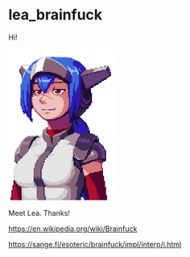 # lea_brainfuck

Hi!

![alt text](https://github.com/apitenko/lea_brainfuck/blob/master/res/lea0.png?raw=true "smug")

Meet Lea. Thanks!

https://en.wikipedia.org/wiki/Brainfuck

https://sange.fi/esoteric/brainfuck/impl/interp/i.html

